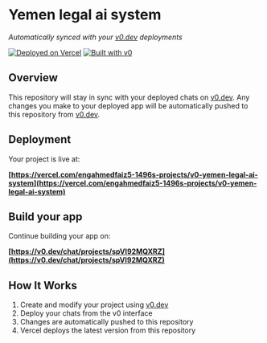 # Yemen legal ai system

*Automatically synced with your [v0.dev](https://v0.dev) deployments*

[![Deployed on Vercel](https://img.shields.io/badge/Deployed%20on-Vercel-black?style=for-the-badge&logo=vercel)](https://vercel.com/engahmedfaiz5-1496s-projects/v0-yemen-legal-ai-system)
[![Built with v0](https://img.shields.io/badge/Built%20with-v0.dev-black?style=for-the-badge)](https://v0.dev/chat/projects/spVI92MQXRZ)

## Overview

This repository will stay in sync with your deployed chats on [v0.dev](https://v0.dev).
Any changes you make to your deployed app will be automatically pushed to this repository from [v0.dev](https://v0.dev).

## Deployment

Your project is live at:

**[https://vercel.com/engahmedfaiz5-1496s-projects/v0-yemen-legal-ai-system](https://vercel.com/engahmedfaiz5-1496s-projects/v0-yemen-legal-ai-system)**

## Build your app

Continue building your app on:

**[https://v0.dev/chat/projects/spVI92MQXRZ](https://v0.dev/chat/projects/spVI92MQXRZ)**

## How It Works

1. Create and modify your project using [v0.dev](https://v0.dev)
2. Deploy your chats from the v0 interface
3. Changes are automatically pushed to this repository
4. Vercel deploys the latest version from this repository